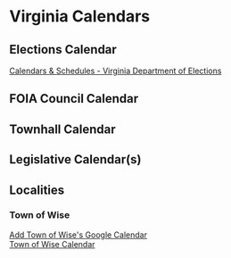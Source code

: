 # Virginia Calendars  
  
## Elections Calendar  
[Calendars & Schedules - Virginia Department of Elections](http://elections.virginia.gov/media/calendars-schedules/index.html)  

## FOIA Council Calendar  

## Townhall Calendar  

## Legislative Calendar(s)  

## Localities  

### Town of Wise  
[Add Town of Wise's Google Calendar](https://calendar.google.com/calendar/render?cid=amaness%40townofwise.org)  
[Town of Wise Calendar](http://www.townofwise.net/calendar.html)  


